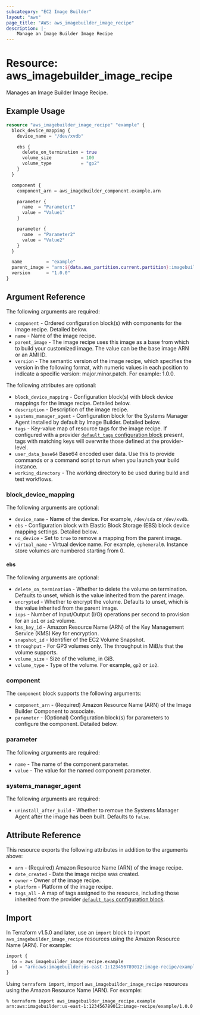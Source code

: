 ```yaml
---
subcategory: "EC2 Image Builder"
layout: "aws"
page_title: "AWS: aws_imagebuilder_image_recipe"
description: |-
    Manage an Image Builder Image Recipe
---
```


# Resource: aws_imagebuilder_image_recipe

Manages an Image Builder Image Recipe.

## Example Usage

```terraform
resource "aws_imagebuilder_image_recipe" "example" {
  block_device_mapping {
    device_name = "/dev/xvdb"

    ebs {
      delete_on_termination = true
      volume_size           = 100
      volume_type           = "gp2"
    }
  }

  component {
    component_arn = aws_imagebuilder_component.example.arn

    parameter {
      name  = "Parameter1"
      value = "Value1"
    }

    parameter {
      name  = "Parameter2"
      value = "Value2"
    }
  }

  name         = "example"
  parent_image = "arn:${data.aws_partition.current.partition}:imagebuilder:${data.aws_region.current.name}:aws:image/amazon-linux-2-x86/x.x.x"
  version      = "1.0.0"
}
```

## Argument Reference

The following arguments are required:

* `component` - Ordered configuration block(s) with components for the image recipe. Detailed below.
* `name` - Name of the image recipe.
* `parent_image` - The image recipe uses this image as a base from which to build your customized image. The value can be the base image ARN or an AMI ID.
* `version` - The semantic version of the image recipe, which specifies the version in the following format, with numeric values in each position to indicate a specific version: major.minor.patch. For example: 1.0.0.

The following attributes are optional:

* `block_device_mapping` - Configuration block(s) with block device mappings for the image recipe. Detailed below.
* `description` - Description of the image recipe.
* `systems_manager_agent` - Configuration block for the Systems Manager Agent installed by default by Image Builder. Detailed below.
* `tags` - Key-value map of resource tags for the image recipe. If configured with a provider [`default_tags` configuration block](https://registry.terraform.io/providers/hashicorp/aws/latest/docs#default_tags-configuration-block) present, tags with matching keys will overwrite those defined at the provider-level.
* `user_data_base64` Base64 encoded user data. Use this to provide commands or a command script to run when you launch your build instance.
* `working_directory` - The working directory to be used during build and test workflows.

### block_device_mapping

The following arguments are optional:

* `device_name` - Name of the device. For example, `/dev/sda` or `/dev/xvdb`.
* `ebs` - Configuration block with Elastic Block Storage (EBS) block device mapping settings. Detailed below.
* `no_device` - Set to `true` to remove a mapping from the parent image.
* `virtual_name` - Virtual device name. For example, `ephemeral0`. Instance store volumes are numbered starting from 0.

#### ebs

The following arguments are optional:

* `delete_on_termination` - Whether to delete the volume on termination. Defaults to unset, which is the value inherited from the parent image.
* `encrypted` - Whether to encrypt the volume. Defaults to unset, which is the value inherited from the parent image.
* `iops` - Number of Input/Output (I/O) operations per second to provision for an `io1` or `io2` volume.
* `kms_key_id` - Amazon Resource Name (ARN) of the Key Management Service (KMS) Key for encryption.
* `snapshot_id` - Identifier of the EC2 Volume Snapshot.
* `throughput` - For GP3 volumes only. The throughput in MiB/s that the volume supports.
* `volume_size` - Size of the volume, in GiB.
* `volume_type` - Type of the volume. For example, `gp2` or `io2`.

### component

The `component` block supports the following arguments:

* `component_arn` - (Required) Amazon Resource Name (ARN) of the Image Builder Component to associate.
* `parameter` - (Optional) Configuration block(s) for parameters to configure the component. Detailed below.

### parameter

The following arguments are required:

* `name` - The name of the component parameter.
* `value` - The value for the named component parameter.

### systems_manager_agent

The following arguments are required:

* `uninstall_after_build` - Whether to remove the Systems Manager Agent after the image has been built. Defaults to `false`.

## Attribute Reference

This resource exports the following attributes in addition to the arguments above:

* `arn` - (Required) Amazon Resource Name (ARN) of the image recipe.
* `date_created` - Date the image recipe was created.
* `owner` - Owner of the image recipe.
* `platform` - Platform of the image recipe.
* `tags_all` - A map of tags assigned to the resource, including those inherited from the provider [`default_tags` configuration block](https://registry.terraform.io/providers/hashicorp/aws/latest/docs#default_tags-configuration-block).

## Import

In Terraform v1.5.0 and later, use an `import` block to import `aws_imagebuilder_image_recipe` resources using the Amazon Resource Name (ARN). For example:

```terraform
import {
  to = aws_imagebuilder_image_recipe.example
  id = "arn:aws:imagebuilder:us-east-1:123456789012:image-recipe/example/1.0.0"
}
```

Using `terraform import`, import `aws_imagebuilder_image_recipe` resources using the Amazon Resource Name (ARN). For example:

```console
% terraform import aws_imagebuilder_image_recipe.example arn:aws:imagebuilder:us-east-1:123456789012:image-recipe/example/1.0.0
```
